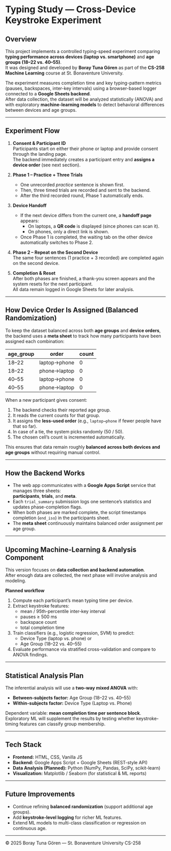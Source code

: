 # Typing Study — Cross-Device Keystroke Experiment

## Overview
This project implements a controlled typing-speed experiment comparing **typing performance across devices (laptop vs. smartphone)** and **age groups (18–22 vs. 40–55)**.  
It was designed and developed by **Boray Tuna Gören** as part of the **CS-258 Machine Learning** course at St. Bonaventure University.

The experiment measures completion time and key typing-pattern metrics (pauses, backspaces, inter-key intervals) using a browser-based logger connected to a **Google Sheets backend**.  
After data collection, the dataset will be analyzed statistically (ANOVA) and with exploratory **machine-learning models** to detect behavioral differences between devices and age groups.

---

## Experiment Flow

1. **Consent & Participant ID**  
   Participants start on either their phone or laptop and provide consent through the landing page.  
   The backend immediately creates a participant entry and **assigns a device order** (see next section).

2. **Phase 1 – Practice + Three Trials**  
   - One unrecorded *practice* sentence is shown first.  
   - Then, three timed trials are recorded and sent to the backend.  
   - After the third recorded round, Phase 1 automatically ends.

3. **Device Handoff**  
   - If the next device differs from the current one, a **handoff page** appears:  
     - On laptops, a **QR code** is displayed (since phones can scan it).  
     - On phones, only a direct link is shown.  
   - Once Phase 1 is completed, the waiting tab on the other device automatically switches to Phase 2.

4. **Phase 2 – Repeat on the Second Device**  
   The same four sentences (1 practice + 3 recorded) are completed again on the second device.

5. **Completion & Reset**  
   After both phases are finished, a thank-you screen appears and the system resets for the next participant.  
   All data remain logged in Google Sheets for later analysis.

---

## How Device Order Is Assigned (Balanced Randomization)

To keep the dataset balanced across both **age groups** and **device orders**, the backend uses a **meta sheet** to track how many participants have been assigned each combination:

| age_group | order           | count |
|------------|-----------------|-------|
| 18–22      | laptop→phone    | 0     |
| 18–22      | phone→laptop    | 0     |
| 40–55      | laptop→phone    | 0     |
| 40–55      | phone→laptop    | 0     |

When a new participant gives consent:
1. The backend checks their reported age group.  
2. It reads the current counts for that group.  
3. It assigns the **less-used order** (e.g., `laptop→phone` if fewer people have that so far).  
4. In case of a tie, the system picks randomly (50 / 50).  
5. The chosen cell’s count is incremented automatically.

This ensures that data remain roughly **balanced across both devices and age groups** without requiring manual control.

---

## How the Backend Works

- The web app communicates with a **Google Apps Script** service that manages three sheets:  
  **participants**, **trials**, and **meta**.  
- Each `trial_summary` submission logs one sentence’s statistics and updates phase-completion flags.  
- When both phases are marked complete, the script timestamps completion (`end_iso`) in the participants sheet.  
- The **meta sheet** continuously maintains balanced order assignment per age group.

---

## Upcoming Machine-Learning & Analysis Component

This version focuses on **data collection and backend automation**.  
After enough data are collected, the next phase will involve analysis and modeling.

**Planned workflow**
1. Compute each participant’s mean typing time per device.  
2. Extract keystroke features:  
   - mean / 95th-percentile inter-key interval  
   - pauses ≥ 500 ms  
   - backspace count  
   - total completion time  
3. Train classifiers (e.g., logistic regression, SVM) to predict:  
   - Device Type (laptop vs. phone) or  
   - Age Group (18–22 vs. 40–55)  
4. Evaluate performance via stratified cross-validation and compare to ANOVA findings.

---

## Statistical Analysis Plan

The inferential analysis will use a **two-way mixed ANOVA** with:
- **Between-subjects factor:** Age Group (18–22 vs. 40–55)  
- **Within-subjects factor:** Device Type (Laptop vs. Phone)

Dependent variable: **mean completion time per sentence block**.  
Exploratory ML will supplement the results by testing whether keystroke-timing features can classify group membership.

---

## Tech Stack
- **Frontend:** HTML, CSS, Vanilla JS  
- **Backend:** Google Apps Script + Google Sheets (REST-style API)  
- **Data Analysis (Planned):** Python (NumPy, Pandas, SciPy, scikit-learn)  
- **Visualization:** Matplotlib / Seaborn (for statistical & ML reports)

---

## Future Improvements
- Continue refining **balanced randomization** (support additional age groups).  
- Add **keystroke-level logging** for richer ML features.  
- Extend ML models to multi-class classification or regression on continuous age.  

---

© 2025 Boray Tuna Gören — St. Bonaventure University CS-258
